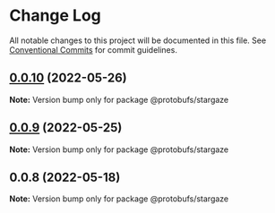 # Change Log

All notable changes to this project will be documented in this file.
See [Conventional Commits](https://conventionalcommits.org) for commit guidelines.

## [0.0.10](https://github.com/cosmology-finance/proto-registry/compare/@protobufs/stargaze@0.0.9...@protobufs/stargaze@0.0.10) (2022-05-26)

**Note:** Version bump only for package @protobufs/stargaze





## [0.0.9](https://github.com/cosmology-finance/proto-registry/compare/@protobufs/stargaze@0.0.8...@protobufs/stargaze@0.0.9) (2022-05-25)

**Note:** Version bump only for package @protobufs/stargaze





## 0.0.8 (2022-05-18)

**Note:** Version bump only for package @protobufs/stargaze
